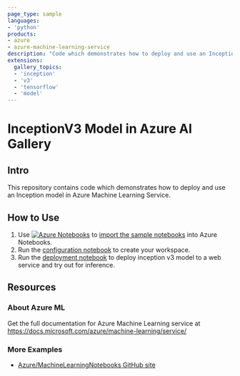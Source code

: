```yaml
---
page_type: sample
languages: 
- 'python' 
products:
- azure
- azure-machine-learning-service
description: "Code which demonstrates how to deploy and use an Inception model in Azure Machine Learning Service."
extensions: 
  gallery_topics: 
  - 'inception' 
  - 'v3'
  - 'tensorflow'
  - 'model'
---
```


# InceptionV3 Model in Azure AI Gallery

## Intro

This repository contains code which demonstrates how to deploy and use an Inception model in Azure Machine Learning Service.

## How to Use

1. Use [![Azure Notebooks](https://notebooks.azure.com/launch.png)](https://notebooks.azure.com/import/gh/Azure-Samples/AI-Gallery-InceptionV3) to [import the sample notebooks](https://notebooks.azure.com/import/gh/Azure-Samples/AI-Gallery-InceptionV3) into Azure Notebooks.
2. Run the [configuration notebook](src/configuration.ipynb) to create your workspace. 
3. Run the [deployment notebook](src/deploy-inception-model.ipynb) to deploy inception v3 model to a web service and try out for inference.

## Resources

### About Azure ML

Get the full documentation for Azure Machine Learning service at https://docs.microsoft.com/azure/machine-learning/service/

### More Examples

 * [Azure/MachineLearningNotebooks GitHub site](https://github.com/Azure/MachineLearningNotebooks)
